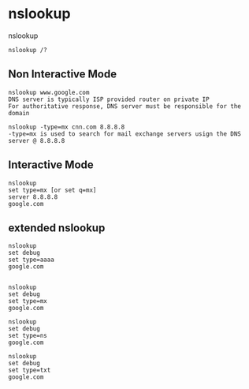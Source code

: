 # nslookup
nslookup
```
nslookup /?
```

## Non Interactive Mode
```
nslookup www.google.com
DNS server is typically ISP provided router on private IP
For authoritative response, DNS server must be responsible for the domain
```

```
nslookup -type=mx cnn.com 8.8.8.8
-type=mx is used to search for mail exchange servers usign the DNS server @ 8.8.8.8
```

## Interactive Mode
~~~
nslookup
set type=mx [or set q=mx]
server 8.8.8.8
google.com
~~~

## extended nslookup
```
nslookup
set debug
set type=aaaa
google.com


nslookup
set debug
set type=mx
google.com

nslookup
set debug
set type=ns
google.com

nslookup
set debug
set type=txt
google.com
```
